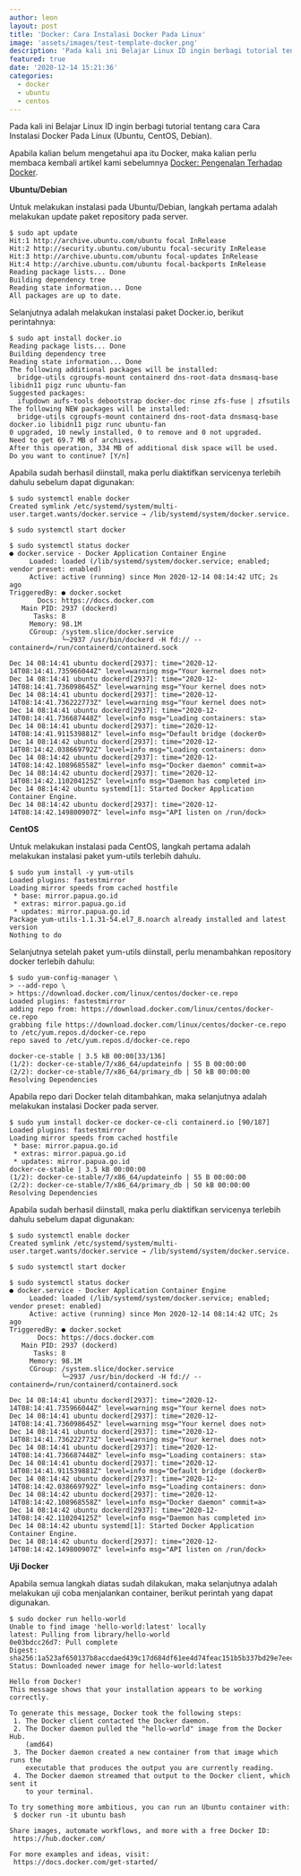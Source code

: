 ```yaml
---
author: leon
layout: post
title: 'Docker: Cara Instalasi Docker Pada Linux'
image: 'assets/images/test-template-docker.png'
description: 'Pada kali ini Belajar Linux ID ingin berbagi tutorial tentang cara Cara Instalasi Docker Pada Linux (Ubuntu, CentOS, Debian).'
featured: true
date: '2020-12-14 15:21:36'
categories:
  - docker
  - ubuntu
  - centos
---
```


Pada kali ini Belajar Linux ID ingin berbagi tutorial tentang cara Cara Instalasi Docker Pada Linux (Ubuntu, CentOS, Debian).

Apabila kalian belum mengetahui apa itu Docker, maka kalian perlu membaca kembali artikel kami sebelumnya [Docker: Pengenalan Terhadap Docker](/pengenalan-terhadap-docker/).

**Ubuntu/Debian**

Untuk melakukan instalasi pada Ubuntu/Debian, langkah pertama adalah melakukan update paket repository pada server.

<!--kg-card-begin: markdown-->

    $ sudo apt update
    Hit:1 http://archive.ubuntu.com/ubuntu focal InRelease
    Hit:2 http://security.ubuntu.com/ubuntu focal-security InRelease
    Hit:3 http://archive.ubuntu.com/ubuntu focal-updates InRelease
    Hit:4 http://archive.ubuntu.com/ubuntu focal-backports InRelease
    Reading package lists... Done
    Building dependency tree
    Reading state information... Done
    All packages are up to date.

<!--kg-card-end: markdown-->

Selanjutnya adalah melakukan instalasi paket Docker.io, berikut perintahnya:

<!--kg-card-begin: markdown-->

    $ sudo apt install docker.io
    Reading package lists... Done
    Building dependency tree
    Reading state information... Done
    The following additional packages will be installed:
      bridge-utils cgroupfs-mount containerd dns-root-data dnsmasq-base libidn11 pigz runc ubuntu-fan
    Suggested packages:
      ifupdown aufs-tools debootstrap docker-doc rinse zfs-fuse | zfsutils
    The following NEW packages will be installed:
      bridge-utils cgroupfs-mount containerd dns-root-data dnsmasq-base docker.io libidn11 pigz runc ubuntu-fan
    0 upgraded, 10 newly installed, 0 to remove and 0 not upgraded.
    Need to get 69.7 MB of archives.
    After this operation, 334 MB of additional disk space will be used.
    Do you want to continue? [Y/n]

<!--kg-card-end: markdown-->

Apabila sudah berhasil diinstall, maka perlu diaktifkan servicenya terlebih dahulu sebelum dapat digunakan:

<!--kg-card-begin: markdown-->

    $ sudo systemctl enable docker
    Created symlink /etc/systemd/system/multi-user.target.wants/docker.service → /lib/systemd/system/docker.service.

<!--kg-card-end: markdown--><!--kg-card-begin: markdown-->

    $ sudo systemctl start docker

<!--kg-card-end: markdown--><!--kg-card-begin: markdown-->

    $ sudo systemctl status docker
    ● docker.service - Docker Application Container Engine
         Loaded: loaded (/lib/systemd/system/docker.service; enabled; vendor preset: enabled)
         Active: active (running) since Mon 2020-12-14 08:14:42 UTC; 2s ago
    TriggeredBy: ● docker.socket
           Docs: https://docs.docker.com
       Main PID: 2937 (dockerd)
          Tasks: 8
         Memory: 98.1M
         CGroup: /system.slice/docker.service
                 └─2937 /usr/bin/dockerd -H fd:// --containerd=/run/containerd/containerd.sock
    
    Dec 14 08:14:41 ubuntu dockerd[2937]: time="2020-12-14T08:14:41.735966044Z" level=warning msg="Your kernel does not>
    Dec 14 08:14:41 ubuntu dockerd[2937]: time="2020-12-14T08:14:41.736098645Z" level=warning msg="Your kernel does not>
    Dec 14 08:14:41 ubuntu dockerd[2937]: time="2020-12-14T08:14:41.736222773Z" level=warning msg="Your kernel does not>
    Dec 14 08:14:41 ubuntu dockerd[2937]: time="2020-12-14T08:14:41.736687448Z" level=info msg="Loading containers: sta>
    Dec 14 08:14:41 ubuntu dockerd[2937]: time="2020-12-14T08:14:41.911539881Z" level=info msg="Default bridge (docker0>
    Dec 14 08:14:42 ubuntu dockerd[2937]: time="2020-12-14T08:14:42.038669792Z" level=info msg="Loading containers: don>
    Dec 14 08:14:42 ubuntu dockerd[2937]: time="2020-12-14T08:14:42.108968558Z" level=info msg="Docker daemon" commit=a>
    Dec 14 08:14:42 ubuntu dockerd[2937]: time="2020-12-14T08:14:42.110204125Z" level=info msg="Daemon has completed in>
    Dec 14 08:14:42 ubuntu systemd[1]: Started Docker Application Container Engine.
    Dec 14 08:14:42 ubuntu dockerd[2937]: time="2020-12-14T08:14:42.149800907Z" level=info msg="API listen on /run/dock>

<!--kg-card-end: markdown-->

**CentOS**

Untuk melakukan instalasi pada CentOS, langkah pertama adalah melakukan instalasi paket yum-utils terlebih dahulu.

<!--kg-card-begin: html--><script async src="https://pagead2.googlesyndication.com/pagead/js/adsbygoogle.js"></script><ins class="adsbygoogle" style="display:block; text-align:center;" data-ad-layout="in-article" data-ad-format="fluid" data-ad-client="ca-pub-1515372853161377" data-ad-slot="1986938311"></ins><script>
     (adsbygoogle = window.adsbygoogle || []).push({});
</script><!--kg-card-end: html--><!--kg-card-begin: markdown-->

    $ sudo yum install -y yum-utils
    Loaded plugins: fastestmirror
    Loading mirror speeds from cached hostfile
     * base: mirror.papua.go.id
     * extras: mirror.papua.go.id
     * updates: mirror.papua.go.id
    Package yum-utils-1.1.31-54.el7_8.noarch already installed and latest version
    Nothing to do

<!--kg-card-end: markdown-->

Selanjutnya setelah paket yum-utils diinstall, perlu menambahkan repository docker terlebih dahulu:

<!--kg-card-begin: markdown-->

    $ sudo yum-config-manager \
    > --add-repo \
    > https://download.docker.com/linux/centos/docker-ce.repo
    Loaded plugins: fastestmirror
    adding repo from: https://download.docker.com/linux/centos/docker-ce.repo
    grabbing file https://download.docker.com/linux/centos/docker-ce.repo to /etc/yum.repos.d/docker-ce.repo
    repo saved to /etc/yum.repos.d/docker-ce.repo
    
    docker-ce-stable | 3.5 kB 00:00[33/136]
    (1/2): docker-ce-stable/7/x86_64/updateinfo | 55 B 00:00:00
    (2/2): docker-ce-stable/7/x86_64/primary_db | 50 kB 00:00:00
    Resolving Dependencies

<!--kg-card-end: markdown-->

Apabila repo dari Docker telah ditambahkan, maka selanjutnya adalah melakukan instalasi Docker pada server.

<!--kg-card-begin: markdown-->

    $ sudo yum install docker-ce docker-ce-cli containerd.io [90/187]
    Loaded plugins: fastestmirror
    Loading mirror speeds from cached hostfile
     * base: mirror.papua.go.id
     * extras: mirror.papua.go.id
     * updates: mirror.papua.go.id
    docker-ce-stable | 3.5 kB 00:00:00
    (1/2): docker-ce-stable/7/x86_64/updateinfo | 55 B 00:00:00
    (2/2): docker-ce-stable/7/x86_64/primary_db | 50 kB 00:00:00
    Resolving Dependencies

<!--kg-card-end: markdown-->

Apabila sudah berhasil diinstall, maka perlu diaktifkan servicenya terlebih dahulu sebelum dapat digunakan:

    $ sudo systemctl enable docker
    Created symlink /etc/systemd/system/multi-user.target.wants/docker.service → /lib/systemd/system/docker.service.

<!--kg-card-begin: markdown-->

    $ sudo systemctl start docker

<!--kg-card-end: markdown--><!--kg-card-begin: markdown-->

    $ sudo systemctl status docker
    ● docker.service - Docker Application Container Engine
         Loaded: loaded (/lib/systemd/system/docker.service; enabled; vendor preset: enabled)
         Active: active (running) since Mon 2020-12-14 08:14:42 UTC; 2s ago
    TriggeredBy: ● docker.socket
           Docs: https://docs.docker.com
       Main PID: 2937 (dockerd)
          Tasks: 8
         Memory: 98.1M
         CGroup: /system.slice/docker.service
                 └─2937 /usr/bin/dockerd -H fd:// --containerd=/run/containerd/containerd.sock
    
    Dec 14 08:14:41 ubuntu dockerd[2937]: time="2020-12-14T08:14:41.735966044Z" level=warning msg="Your kernel does not>
    Dec 14 08:14:41 ubuntu dockerd[2937]: time="2020-12-14T08:14:41.736098645Z" level=warning msg="Your kernel does not>
    Dec 14 08:14:41 ubuntu dockerd[2937]: time="2020-12-14T08:14:41.736222773Z" level=warning msg="Your kernel does not>
    Dec 14 08:14:41 ubuntu dockerd[2937]: time="2020-12-14T08:14:41.736687448Z" level=info msg="Loading containers: sta>
    Dec 14 08:14:41 ubuntu dockerd[2937]: time="2020-12-14T08:14:41.911539881Z" level=info msg="Default bridge (docker0>
    Dec 14 08:14:42 ubuntu dockerd[2937]: time="2020-12-14T08:14:42.038669792Z" level=info msg="Loading containers: don>
    Dec 14 08:14:42 ubuntu dockerd[2937]: time="2020-12-14T08:14:42.108968558Z" level=info msg="Docker daemon" commit=a>
    Dec 14 08:14:42 ubuntu dockerd[2937]: time="2020-12-14T08:14:42.110204125Z" level=info msg="Daemon has completed in>
    Dec 14 08:14:42 ubuntu systemd[1]: Started Docker Application Container Engine.
    Dec 14 08:14:42 ubuntu dockerd[2937]: time="2020-12-14T08:14:42.149800907Z" level=info msg="API listen on /run/dock>

<!--kg-card-end: markdown-->

**Uji Docker**

Apabila semua langkah diatas sudah dilakukan, maka selanjutnya adalah melakukan uji coba menjalankan container, berikut perintah yang dapat digunakan.

<!--kg-card-begin: markdown-->

    $ sudo docker run hello-world
    Unable to find image 'hello-world:latest' locally
    latest: Pulling from library/hello-world
    0e03bdcc26d7: Pull complete
    Digest: sha256:1a523af650137b8accdaed439c17d684df61ee4d74feac151b5b337bd29e7eec
    Status: Downloaded newer image for hello-world:latest
    
    Hello from Docker!
    This message shows that your installation appears to be working correctly.
    
    To generate this message, Docker took the following steps:
     1. The Docker client contacted the Docker daemon.
     2. The Docker daemon pulled the "hello-world" image from the Docker Hub.
        (amd64)
     3. The Docker daemon created a new container from that image which runs the
        executable that produces the output you are currently reading.
     4. The Docker daemon streamed that output to the Docker client, which sent it
        to your terminal.
    
    To try something more ambitious, you can run an Ubuntu container with:
     $ docker run -it ubuntu bash
    
    Share images, automate workflows, and more with a free Docker ID:
     https://hub.docker.com/
    
    For more examples and ideas, visit:
     https://docs.docker.com/get-started/

<!--kg-card-end: markdown-->

<!--kg-card-begin: html--><script async src="https://pagead2.googlesyndication.com/pagead/js/adsbygoogle.js"></script><ins class="adsbygoogle" style="display:block; text-align:center;" data-ad-layout="in-article" data-ad-format="fluid" data-ad-client="ca-pub-1515372853161377" data-ad-slot="1986938311"></ins><script>
     (adsbygoogle = window.adsbygoogle || []).push({});
</script><!--kg-card-end: html-->
